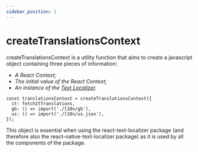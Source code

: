 ```yaml
---
sidebar_position: 1
---
```


# createTranslationsContext

createTranslationsContext is a utility function that aims to create a javascript object containing three pieces of information:

- _A React Context;_
- _The initial value of the React Context;_
- _An instance of the [Text Localizer](/docs/api-reference/text-localizer)._

```tsx
const translationsContext = createTranslationsContext({
  it: fetchItTranslations,
  gb: () => import('./l10n/gb'),
  us: () => import('./l10n/us.json'),
});
```

This object is essential when using the react-text-localizer package (and therefore also the react-native-text-localizer package) as it is used by all the components of the package.
